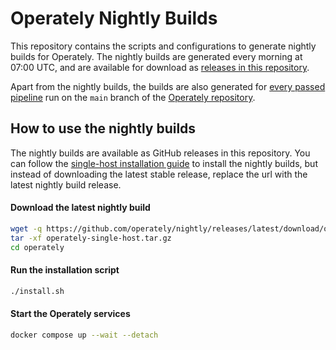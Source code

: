 # Operately Nightly Builds

This repository contains the scripts and configurations to generate nightly builds for Operately. 
The nightly builds are generated every morning at 07:00 UTC, and are available for download as
[releases in this repository](https://github.com/operately/nightly/releases).

Apart from the nightly builds, the builds are also generated for 
[every passed pipeline](https://operately.semaphoreci.com/branches/eef1dbd0-8066-4f8b-b874-380ba75b091b) 
run on the `main` branch of the [Operately repository](https://github.com/operately/operately).

## How to use the nightly builds

The nightly builds are available as GitHub releases in this repository. You can follow the 
[single-host installation guide](https://docs.operately.com/installation/single-hosted) to install
the nightly builds, but instead of downloading the latest stable release, replace the url with the
latest nightly build release.

#### Download the latest nightly build

```bash
wget -q https://github.com/operately/nightly/releases/latest/download/operately-single-host.tar.gz
tar -xf operately-single-host.tar.gz
cd operately
```

#### Run the installation script

``` bash
./install.sh
```

#### Start the Operately services

```bash
docker compose up --wait --detach
```


